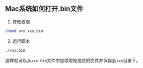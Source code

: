 ## Mac系统如何打开.bin文件

1. 修改权限
```bash
chmod a+x xxx.bin
```

2. 运行脚本
```bash
./xxx.bin
```

这样就可以从`xxx.bin`文件中提取常规格式的文件并保存到`xxx`目录下。